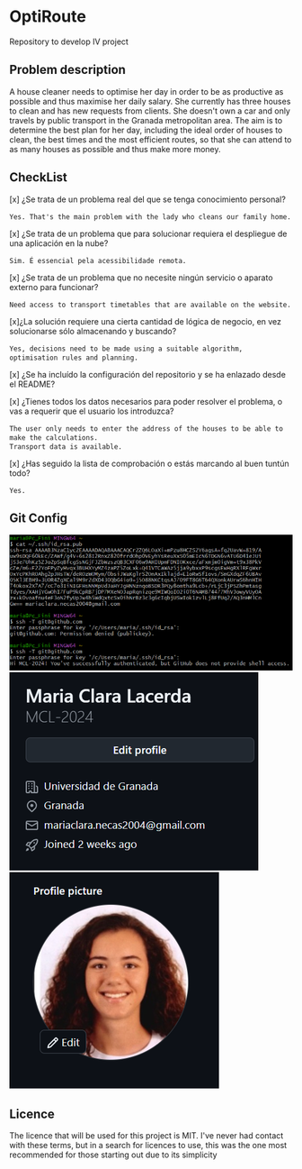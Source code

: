 # OptiRoute
Repository to develop IV project

## Problem description
A house cleaner needs to optimise her day in order to be as productive as possible and thus maximise her daily salary. She currently has three houses to clean and has new requests from clients. She doesn't own a car and only travels by public transport in the Granada metropolitan area. The aim is to determine the best plan for her day, including the ideal order of houses to clean, the best times and the most efficient routes, so that she can attend to as many houses as possible and thus make more money.

## CheckList

 [x] ¿Se trata de un problema real del que se tenga conocimiento personal?
    
    Yes. That's the main problem with the lady who cleans our family home.

 [x] ¿Se trata de un problema que para solucionar requiera el despliegue
   de una aplicación en la nube?
    
    Sim. É essencial pela acessibilidade remota.
 
 [x] ¿Se trata de un problema que no necesite ningún servicio o aparato externo para funcionar?
    
    Need access to transport timetables that are available on the website.

 [x]¿La solución requiere una cierta cantidad de lógica de negocio, en vez
solucionarse sólo almacenando y buscando?
    
    Yes, decisions need to be made using a suitable algorithm, optimisation rules and planning.
 
 [x] ¿Se ha incluído la configuración del repositorio y se ha enlazado desde el
README?

 [x] ¿Tienes todos los datos necesarios para poder resolver el problema, o vas
a requerir que el usuario los introduzca?
    
    The user only needs to enter the address of the houses to be able to make the calculations.
    Transport data is available.

 [x] ¿Has seguido la lista de comprobación o estás marcando al buen tuntún
todo?
    
    Yes.

## Git Config
![screenshot](/docs/img/Clave_ssh.png)
![screenshot](/docs/img/Perfil.png)
![screenshot](/docs/img/Profile_picture.png)

## Licence

The licence that will be used for this project is MIT. I've never had contact with these terms, but in a search for licences to use, this was the one most recommended for those starting out due to its simplicity
